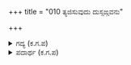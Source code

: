 +++
title = "010 ತ್ಯಜಿಸುವುದು ದುಸ್ಸಙ್ಗವನು"

+++

<details><summary>ಗದ್ಯ (ಕ.ಗ.ಪ) </summary>

10. ದುಷ್ಟರ ಸಹವಾಸವನ್ನು ಬಿಡು, ಸಜ್ಜನರನ್ನು ಸೇರು, ಗಲಿಬಿಲಿಗೊಳ್ಳದಿರು. ಹಗಲು ರಾತ್ರಿ ಎನ್ನದೆ ಧರ್ಮವನ್ನು ಶೇಖರಿಸು. ಅನಂತಾನಂತವಾದ ನಿತ್ಯಾನಿತ್ಯ ವಸ್ತುಗಳನ್ನು ಧ್ಯಾನಿಸು, ವಿಜಯಿಯಾಗುತ್ತೀಯೆ, ಇಹಪರಗಳಿಗೆ ಇದು ಸತ್ಯವಾದುದು ಎಂದರು ಸನತ್ಸುಜಾತರು.
</details>

<details><summary>ಪದಾರ್ಥ (ಕ.ಗ.ಪ) </summary>

ತ್ಯಜಿಸು-ಬಿಡು, ಗಜಬಜಿಸು-ತಳಮಳಿಸು, ಅಹಃ-ಹಗಲು
</details>

